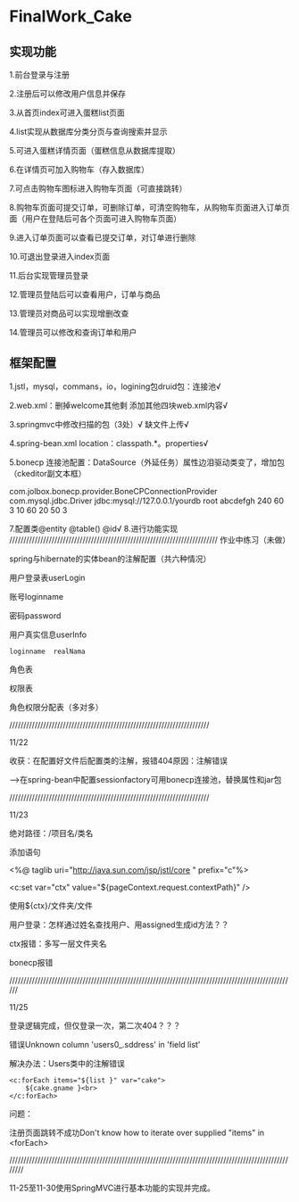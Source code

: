 # FinalWork_Cake
## 实现功能
1.前台登录与注册

2.注册后可以修改用户信息并保存

3.从首页index可进入蛋糕list页面

4.list实现从数据库分类分页与查询搜索并显示

5.可进入蛋糕详情页面（蛋糕信息从数据库提取）

6.在详情页可加入购物车（存入数据库）

7.可点击购物车图标进入购物车页面（可直接跳转）

8.购物车页面可提交订单，可删除订单，可清空购物车，从购物车页面进入订单页面（用户在登陆后可各个页面可进入购物车页面） 

9.进入订单页面可以查看已提交订单，对订单进行删除

10.可退出登录进入index页面

11.后台实现管理员登录

12.管理员登陆后可以查看用户，订单与商品

13.管理员对商品可以实现增删改查

14.管理员可以修改和查询订单和用户
 
 
## 框架配置


1.jstl，mysql，commans，io，logining包druid包：连接池√

2.web.xml：删掉welcome其他剩
            添加其他四块web.xml内容√
	    
3.springmvc中修改扫描的包（3处）√
            缺文件上传√
	    
4.spring-bean.xml
    location：classpath.*。properties√
    
5.bonecp  连接池配置：DataSource（外延任务）属性边泪驱动类变了，增加包
（ckeditor副文本框）

<bean id="sessionFactory" class="org.springframework.orm.hibernate.LocalSessionFactoryBean" autowire="autodetect">
	<property name="hibernateProperties">
		<props>
			<prop key="hibernate.connection.provider_class">com.jolbox.bonecp.provider.BoneCPConnectionProvider</prop>
			<prop key="hibernate.connection.driver_class">com.mysql.jdbc.Driver</prop>
			<prop key="hibernate.connection.url">jdbc:mysql://127.0.0.1/yourdb</prop>
			<prop key="hibernate.connection.username">root</prop>
			<prop key="hibernate.connection.password">abcdefgh</prop>
			<prop key="bonecp.idleMaxAge">240</prop>
			<prop key="bonecp.idleConnectionTestPeriod">60</prop>
			<prop key="bonecp.partitionCount">3</prop>
			<prop key="bonecp.acquireIncrement">10</prop>
			<prop key="bonecp.maxConnectionsPerPartition">60</prop>
 			<prop key="bonecp.minConnectionsPerPartition">20</prop>
 			<prop key="bonecp.statementsCacheSize">50</prop>
 			<prop key="bonecp.releaseHelperThreads">3</prop>
		</props>
	</property>
</bean>

7.配置类@entity  @table()  @id√
8.进行功能实现
//////////////////////////////////////////////////////////////////////////
作业中练习（未做）

spring与hibernate的实体bean的注解配置（共六种情况）

用户登录表userLogin

账号loginname

密码password

用户真实信息userInfo

    loginname  realNama
    
角色表

权限表

角色权限分配表（多对多）

///////////////////////////////////////////////////////////////////////

11/22

收获：在配置好文件后配置类的注解，报错404原因：注解错误

-->在spring-bean中配置sessionfactory可用bonecp连接池，替换属性和jar包

///////////////////////////////////////////////////////////////////////

11/23

绝对路径：/项目名/类名

添加语句

<%@ taglib uri="http://java.sun.com/jsp/jstl/core " prefix="c"%>

<c:set var="ctx" value="${pageContext.request.contextPath}" />

使用${ctx}/文件夹/文件

用户登录：怎样通过姓名查找用户、用assigned生成id方法？？

ctx报错：多写一层文件夹名

bonecp报错

//////////////////////////////////////////////////////////////////////////////////////////////////////

11/25

登录逻辑完成，但仅登录一次，第二次404？？？

错误Unknown column 'users0_.sddress' in 'field list'

解决办法：Users类中的注解错误


	<c:forEach items="${list }" var="cake">
		${cake.gname }<br>
	</c:forEach>

问题：

注册页面跳转不成功Don't know how to iterate over supplied "items" in &lt;forEach&gt;

////////////////////////////////////////////////////////////////////////////////////////////////////////

11-25至11-30使用SpringMVC进行基本功能的实现并完成。 

 
